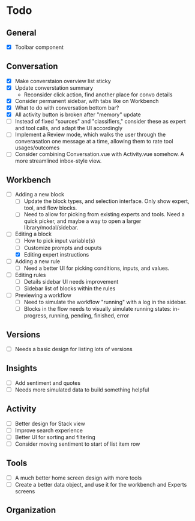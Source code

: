 # Todo

## General
- [x] Toolbar component

## Conversation
- [x] Make converstaion overview list sticky
- [x] Update converstation summary
    - Reconsider click action, find another place for convo details
- [x] Consider permanent sidebar, with tabs like on Workbench
- [x] What to do with conversation bottom bar?
- [x] All activity button is broken after "memory" update
- [ ] Instead of fixed "sources" and "classifiers," consider these as expert and tool calls, and adapt the UI accordingly
- [ ] Implement a Review mode, which walks the user through the converasation one message at a time, allowing them to rate tool usages/outcomes
- [ ] Consider combining Conversation.vue with Activity.vue somehow. A more streamlined inbox-style view.

## Workbench
- [ ] Adding a new block
    - [ ] Update the block types, and selection interface. Only show expert, tool, and flow blocks.
    - [ ] Need to allow for picking from existing experts and tools. Need a quick picker, and maybe a way to open a larger library/modal/sidebar.
- [ ] Editing a block
    - [ ] How to pick input variable(s)
    - [ ] Customize prompts and ouputs
    - [x] Editing expert instructions
- [ ] Adding a new rule
    - [ ] Need a better UI for picking conditions, inputs, and values.
- [ ] Editing rules
    - [ ] Details sidebar UI needs improvement
    - [ ] Sidebar list of blocks within the rules
- [ ] Previewing a workflow
    - [ ] Need to simulate the workflow "running" with a log in the sidebar.
    - [ ] Blocks in the flow needs to visually simulate running states: in-progress, running, pending, finished, error

## Versions
- [ ] Needs a basic design for listing lots of versions

## Insights
- [ ] Add sentiment and quotes
- [ ] Needs more simulated data to build something helpful

## Activity
- [ ] Better design for Stack view
- [ ] Improve search experience
- [ ] Better UI for sorting and filtering
- [ ] Consider moving sentiment to start of list item row

## Tools
- [ ] A much better home screen design with more tools
- [ ] Create a better data object, and use it for the workbench and Experts screens

## Organization
